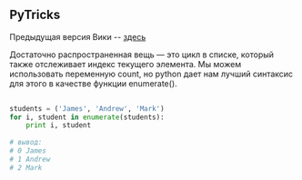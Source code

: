 ## PyTricks 

Предыдущая версия Вики -- [здесь](https://github.com/Nejel/coursera-python-specialization-repository/wiki)

Достаточно распространенная вещь — это цикл в списке, который также отслеживает индекс текущего элемента. Мы можем использовать переменную count, но python дает нам лучший синтаксис для этого в качестве функции enumerate().

```python
 
students = ('James', 'Andrew', 'Mark')
for i, student in enumerate(students):
    print i, student
	
# вывод:
# 0 James
# 1 Andrew
# 2 Mark 
	
```